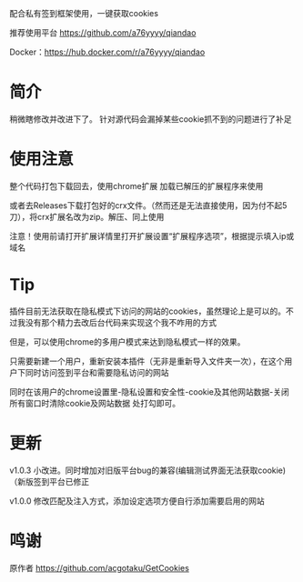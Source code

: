 配合私有签到框架使用，一键获取cookies

推荐使用平台 https://github.com/a76yyyy/qiandao

Docker：https://hub.docker.com/r/a76yyyy/qiandao

# 简介

稍微瞎修改并改进下了。
针对源代码会漏掉某些cookie抓不到的问题进行了补足

# 使用注意
整个代码打包下载回去，使用chrome扩展 加载已解压的扩展程序来使用

或者去Releases下载打包好的crx文件。（然而还是无法直接使用，因为付不起5刀），将crx扩展名改为zip。解压、同上使用

注意！使用前请打开扩展详情里打开扩展设置“扩展程序选项”，根据提示填入ip或域名

# Tip
插件目前无法获取在隐私模式下访问的网站的cookies，虽然理论上是可以的。不过我没有那个精力去改后台代码来实现这个我不咋用的方式

但是，可以使用chrome的多用户模式来达到隐私模式一样的效果。

只需要新建一个用户，重新安装本插件（无非是重新导入文件夹一次），在这个用户下同时访问签到平台和需要隐私访问的网站

同时在该用户的chrome设置里-隐私设置和安全性-cookie及其他网站数据-关闭所有窗口时清除cookie及网站数据 处打勾即可。


# 更新
v1.0.3 小改进。同时增加对旧版平台bug的兼容(编辑测试界面无法获取cookie)（新版签到平台已修正

v1.0.0 修改匹配及注入方式，添加设定选项方便自行添加需要启用的网站

# 鸣谢
原作者 https://github.com/acgotaku/GetCookies

